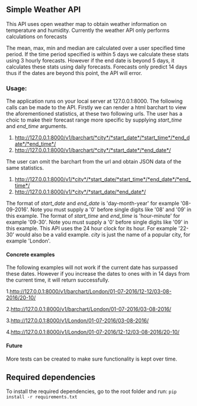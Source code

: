 ## Simple Weather API

This API uses open weather map to obtain weather information on temperature and humidity. Currently the weather API only performs calculations on forecasts

The mean, max, min and median are calculated over a user specified time period. If the time period specified is within 5 days we calculate these stats using 3 hourly forecasts. However if the end date is beyond 5 days, it calculates these stats using daily forecasts. Forecasts only predict 14 days thus if the dates are beyond this point, the API will error.

### Usage:
The application runs on your local server at 127.0.0.1:8000.
The following calls can be made to the API.
Firstly we can render a html barchart to view the aforementioned statistics, at these two following urls.
The user has a choic to make their forecast range more specific by supplying *start_time* and *end_time* arguments.

1. http://127.0.0.1:8000/v1/barchart/*city*/*start_date*/*start_time*/*end_date*/*end_time*/
2. http://127.0.0.1:8000/v1/barchart/*city*/*start_date*/*end_date*/

The user can omit the barchart from the url and obtain JSON data of the same statistics.

1. http://127.0.0.1:8000/v1/*city*/*start_date/*start_time*/*end_date*/*end_time*/
2. http://127.0.0.1:8000/v1/*city*/*start_date/*end_date*/

The format of *start_date* and *end_date* is 'day-month-year' for example '08-09-2016'. Note you must supply a '0' before single digits like '08' and '09' in this example.
The format of *start_time* and *end_time* is 'hour-minute' for example '09-30'. Note you must supply a '0' before single digits like '09' in this example. This API uses the 24 hour clock for its hour. For example '22-30' would also be a valid example.
*city* is just the name of a popular city, for example 'London'.

#### Concrete examples
The following examples will not work if the current date has surpassed these dates. However if you increase the dates to ones with in 14 days from the current time, it will return successfully.

1.http://127.0.0.1:8000/v1/barchart/London/01-07-2016/12-12/03-08-2016/20-10/

2.http://127.0.0.1:8000/v1/barchart/London/01-07-2016/03-08-2016/

3.http://127.0.0.1:8000/v1/London/01-07-2016/03-08-2016/

4.http://127.0.0.1:8000/v1/London/01-07-2016/12-12/03-08-2016/20-10/
  
#### Future
More tests can be created to make sure functionality is kept over time.

## Required dependencies
To install the required dependencies, go to the root folder and run: 
`pip install -r requirements.txt`
